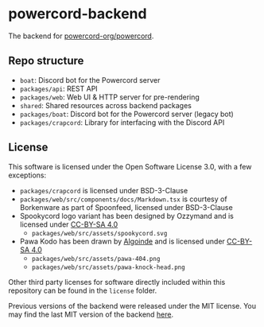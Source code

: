 # powercord-backend
The backend for [powercord-org/powercord](https://github.com/powercord-org/powercord).

## Repo structure
 - `boat`: Discord bot for the Powercord server
 - `packages/api`: REST API
 - `packages/web`: Web UI & HTTP server for pre-rendering
 - `shared`: Shared resources across backend packages
 - `packages/boat`: Discord bot for the Powercord server (legacy bot)
 - `packages/crapcord`: Library for interfacing with the Discord API

## License
This software is licensed under the Open Software License 3.0, with a few exceptions:
 - `packages/crapcord` is licensed under BSD-3-Clause
 - `packages/web/src/components/docs/Markdown.tsx` is courtesy of Borkenware as part of Spoonfeed, licensed under BSD-3-Clause
 - Spookycord logo variant has been designed by Ozzymand and is licensed under [CC-BY-SA 4.0](https://creativecommons.org/licenses/by-sa/4.0/)
   - `packages/web/src/assets/spookycord.svg`
 - Pawa Kodo has been drawn by [Algoinde](https://github.com/Algoinde) and is licensed under [CC-BY-SA 4.0](https://creativecommons.org/licenses/by-sa/4.0/)
   - `packages/web/src/assets/pawa-404.png`
   - `packages/web/src/assets/pawa-knock-head.png`

Other third party licenses for software directly included within this repository can be found in the `license` folder.

Previous versions of the backend were released under the MIT license. You may find the last MIT version of the
backend [here](https://github.com/powercord-org/powercord-backend/commit/926c0eedfbf2a627eabfa7b479a8a8d93f506ee8).
